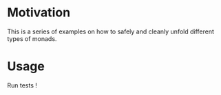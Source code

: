 Motivation
=============================================

This is a series of examples on how to safely and cleanly unfold different types of monads. 


Usage
=============================================

Run tests !